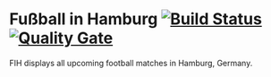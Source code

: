 # Fußball in Hamburg [![Build Status](https://travis-ci.org/ollide/fussball-in-hamburg.svg?branch=develop)](https://travis-ci.org/ollide/fussball-in-hamburg) [![Quality Gate](https://sonarcloud.io/api/project_badges/measure?project=org.ollide%3Afussifinder&metric=alert_status)](https://sonarcloud.io/dashboard?id=org.oliide%3Afussifinder)

FIH displays all upcoming football matches in Hamburg, Germany.